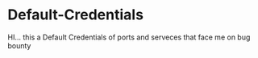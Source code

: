 # Default-Credentials

HI...
this a Default Credentials of ports and serveces that face me on bug bounty
